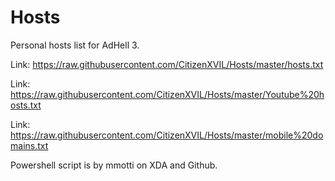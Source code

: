 # Hosts
Personal hosts list for AdHell 3.

Link: https://raw.githubusercontent.com/CitizenXVIL/Hosts/master/hosts.txt

Link: https://raw.githubusercontent.com/CitizenXVIL/Hosts/master/Youtube%20hosts.txt

Link: https://raw.githubusercontent.com/CitizenXVIL/Hosts/master/mobile%20domains.txt

Powershell script is by mmotti on XDA and Github.
